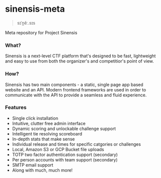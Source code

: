 # sinensis-meta

> sɪˈn̪ẽː.sɪs

Meta repository for Project Sinensis

### What?

Sinensis is a next-level CTF platform that's designed to be fast, lightweight and easy to use from both the organizer's and competitior's point of view.

### How?

Sinensis has two main components - a static, single page app based website and an API. Modern frontend frameworks are used in order to communicate with the API to provide a seamless and fluid experience.

### Features

* Single click installation
* Intuitive, clutter free admin interface
* Dynamic scoring and unlockable challenge support
* Intelligent tie resolving scoreboard
* In-depth stats that make sense
* Individual release and  times for specific catgories or challenges
* Local, Amazon S3 or GCP Bucket file uploads
* TOTP two factor authentication support (secondary)
* Per person accounts with team support (secondary)
* SMTP email support
* Along with much, much more!
